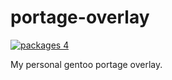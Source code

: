 # portage-overlay

[![packages 4](https://img.shields.io/badge/packages-4-4472c0.svg)](https://gitlab.com/MaryJaneInChain/portage-overlay)

My personal gentoo portage overlay.
